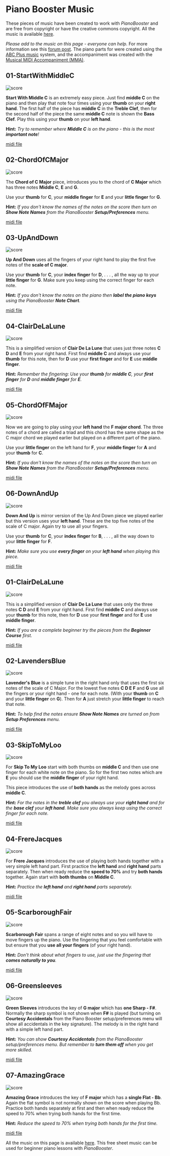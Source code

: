 # Piano Booster Music

These pieces of music have been created to work with _PianoBooster_ and
are free from copyright or have the creative commons copyright.
All the music is available [here](https://github.com/captnfab/PianoBooster/raw/master/music/BoosterMusicBooks.zip).

_Please add to the music on this page  - everyone can help._ For more information see this
[forum post](http://piano-booster.2625608.n2.nabble.com/Creating-music-for-PianoBooster-using-MMA-Everyone-can-help-td4167350.html).
The piano parts for were created using the [ABC Plus music](http://abcplus.sourceforge.net/) system,
and the accompaniment was created with the [Musical MIDI Accompaniment (MMA)](http://www.mellowood.ca/mma/).

## 01-StartWithMiddleC

![score](BeginnerCourse/01-StartWithMiddleC.svg)

**Start With Middle C** is an extremely easy piece. Just find **middle C** on the piano and then play that note four times using your **thumb** on your **right hand**. The first half of the piece has **middle C** in the **Treble Clef**, then for the second half of the piece the same **middle C** note is shown the **Bass Clef**. Play this using your **thumb** on your **left hand**.

**Hint:** _Try to remember where **Middle C** is on the piano - this is the most **important note**!_

[midi file](BeginnerCourse/01-StartWithMiddleC.mid)

## 02-ChordOfCMajor

![score](BeginnerCourse/02-ChordOfCMajor.svg)

The **Chord of C Major** piece, introduces you to the chord of **C Major** which has three notes **Middle C**, **E** and **G**.

Use your **thumb** for **C**, your **middle finger** for **E** and your **little finger** for **G**.

**Hint:** _If you don't know the names of the notes on the score then turn on **Show Note Names** from the PianoBooster **Setup/Preferences** menu._

[midi file](BeginnerCourse/02-ChordOfCMajor.mid)

## 03-UpAndDown

![score](BeginnerCourse/03-UpAndDown.svg)

**Up And Down** uses all the fingers of your right hand to play the first five notes of the **scale of C major**.

Use your **thumb** for **C**, your **index finger** for **D**, . . . , all the way up to your **little finger** for **G**. Make sure you keep using the correct finger for each note.

**Hint:** _If you don't know the notes on the piano then **label the piano keys** using the PianoBooster **Note Chart**._

[midi file](BeginnerCourse/03-UpAndDown.mid)

## 04-ClairDeLaLune

![score](BeginnerCourse/04-ClairDeLaLune.svg)

This is a simplified version of **Clair De La Lune** that uses just three notes **C D** and **E** from your right hand. First find **middle C** and always use your **thumb** for this note, then for **D** use your **first finger** and for **E** use **middle finger**.

**Hint:** _Remember the fingering: Use your **thumb** for **middle C**, your **first finger** for **D** and **middle finger** for **E**._

[midi file](BeginnerCourse/04-ClairDeLaLune.mid)

## 05-ChordOfFMajor

![score](BeginnerCourse/05-ChordOfFMajor.svg)

Now we are going to play using your **left hand** the **F major chord**. The three notes of a chord are called a triad and this chord has the same shape as the C major chord we played earlier but played on a different part of the piano.

Use your **little finger** on the left hand for **F**, your **middle finger** for **A** and your **thumb** for **C**.

**Hint:** _If you don't know the names of the notes on the score then turn on **Show Note Names** from the PianoBooster **Setup/Preferences** menu._

[midi file](BeginnerCourse/05-ChordOfFMajor.mid)

## 06-DownAndUp

![score](BeginnerCourse/06-DownAndUp.svg)

**Down And Up** is mirror version of the Up And Down piece we played earlier but this version uses your **left hand**. These are the top five notes of the scale of C major. Again try to use all your fingers.

Use your **thumb** for **C**, your **index finger** for **B**, . . . , all the way down to your **little finger** for **F**.

**Hint:** _Make sure you use **every finger** on your **left hand** when playing this piece._

[midi file](BeginnerCourse/06-DownAndUp.mid)

## 01-ClairDeLaLune

![score](BoosterMusic/01-ClairDeLaLune.svg)

This is a simplified version of **Clair De La Lune** that uses only the three notes **C D** and **E** from your right hand. First find **middle C** and always use your **thumb** for this note, then for **D** use your **first finger** and for **E** use **middle finger**.

**Hint:** _If you are a complete beginner try the pieces from the **Beginner Course** first._

[midi file](BoosterMusic/01-ClairDeLaLune.mid)

## 02-LavendersBlue

![score](BoosterMusic/02-LavendersBlue.svg)

**Lavender's Blue** is a simple tune in the right hand only that uses the first six notes of the scale of C Major. For the lowest five notes **C D E F** and **G** use all the fingers or your right hand - one for each note. (With your **thumb** on **C** and your **little finger** on **G**). Then for **A** just stretch your **little finger** to reach that note.

**Hint:** _To help find the notes ensure **Show Note Names** are turned on from **Setup Preferences** menu._

[midi file](BoosterMusic/02-LavendersBlue.mid)

## 03-SkipToMyLoo

![score](BoosterMusic/03-SkipToMyLoo.svg)

For **Skip To My Loo** start with both thumbs on **middle C** and then use one finger for each white note on the piano. So for the first two notes which are **E** you should use the **middle finger** of your right hand.

This piece introduces the use of **both hands** as the melody goes across **middle C**.

**Hint:** _For the notes in the **treble clef** you always use your **right hand** and for the **base clef** your **left hand**. Make sure you always keep using the correct finger for each note._

[midi file](BoosterMusic/03-SkipToMyLoo.mid)

## 04-FrereJacques

![score](BoosterMusic/04-FrereJacques.svg)

For **Frere Jacques** introduces the use of playing both hands together with a very simple left hand part. First practice the **left hand** and **right hand** parts separately. Then when ready reduce the **speed to 70%** and try **both hands** together. Again start with **both thumbs** on **Middle C**.

**Hint:** _Practice the **left hand** and **right hand** parts separately._

[midi file](BoosterMusic/04-FrereJacques.mid)

## 05-ScarboroughFair

![score](BoosterMusic/05-ScarboroughFair.svg)

**Scarborough Fair** spans a range of eight notes and so you will have to move fingers up the piano. Use the fingering that you feel comfortable with but ensure that you **use all your fingers** (of your right hand).

**Hint:** _Don't think about what fingers to use, just use the fingering that **comes naturally to you**._

[midi file](BoosterMusic/05-ScarboroughFair.mid)

## 06-Greensleeves

![score](BoosterMusic/06-Greensleeves.svg)

**Green Sleeves** introduces the key of **G major** which has **one Sharp - F#**. Normally the sharp symbol is not shown when **F#** is played (but turning on **Courtesy Accidentals** from the Piano Booster setup/preferences menu will show all accidentals in the key signature). The melody is in the right hand with a simple left hand part.

**Hint:** _You can show **Courtesy Accidentals** from the PianoBooster setup/preferences menu. But remember to **turn them off** when you get more skilled._

[midi file](BoosterMusic/06-Greensleeves.mid)

## 07-AmazingGrace

![score](BoosterMusic/07-AmazingGrace.svg)

**Amazing Grace** introduces the key of **F major** which has a **single Flat - Bb**. Again the flat symbol is not normally shown on the score when playing Bb. Practice both hands separately at first and then when ready reduce the speed to 70% when trying both hands for the first time.

**Hint:** _Reduce the speed to 70% when trying both hands for the first time._

[midi file](BoosterMusic/07-AmazingGrace.mid)

All the music on this page is available [here](https://github.com/captnfab/PianoBooster/raw/master/music/BoosterMusicBooks.zip).
This free sheet music can be used for beginner piano lessons with _PianoBooster_.
